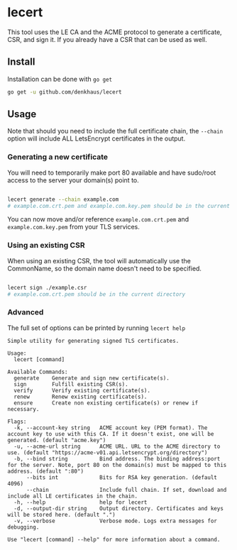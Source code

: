 # lecert

This tool uses the LE CA and the ACME protocol to generate a certificate, CSR, and sign it. If you already have a CSR that can be used as well.

## Install

Installation can be done with `go get`

```bash
go get -u github.com/denkhaus/lecert
```

## Usage

Note that should you need to include the full certificate chain, the `--chain` option will include ALL LetsEncrypt certificates in the output.

### Generating a new certificate

You will need to temporarily make port 80 available and have sudo/root access to the server your domain(s) point to.

```bash

lecert generate --chain example.com
# example.com.crt.pem and example.com.key.pem should be in the current directory
```

You can now move and/or reference `example.com.crt.pem` and `example.com.key.pem` from your TLS services.


### Using an existing CSR

When using an existing CSR, the tool will automatically use the CommonName, so the domain name doesn't need to be specified.

```bash

lecert sign ./example.csr
# example.com.crt.pem should be in the current directory
```


### Advanced

The full set of options can be printed by running `lecert help`

```
Simple utility for generating signed TLS certificates.

Usage:
  lecert [command]

Available Commands:
  generate    Generate and sign new certificate(s).
  sign        Fulfill existing CSR(s).
  verify      Verify existing certificate(s).
  renew       Renew existing certificate(s).
  ensure      Create non existing certificate(s) or renew if necessary.

Flags:
  -k, --account-key string   ACME account key (PEM format). The account key to use with this CA. If it doesn't exist, one will be generated. (default "acme.key")
  -u, --acme-url string      ACME URL. URL to the ACME directory to use. (default "https://acme-v01.api.letsencrypt.org/directory")
  -b, --bind string          Bind address. The binding address:port for the server. Note, port 80 on the domain(s) must be mapped to this address. (default ":80")
      --bits int             Bits for RSA key generation. (default 4096)
      --chain                Include full chain. If set, download and include all LE certificates in the chain.
  -h, --help                 help for lecert
  -d, --output-dir string    Output directory. Certificates and keys will be stored here. (default ".")
  -v, --verbose              Verbose mode. Logs extra messages for debugging.

Use "lecert [command] --help" for more information about a command.


```
